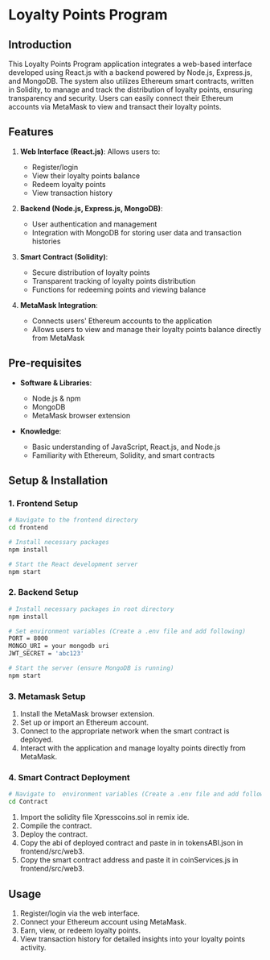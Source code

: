 # Loyalty Points Program

## Introduction
This Loyalty Points Program application integrates a web-based interface developed using React.js with a backend powered by Node.js, Express.js, and MongoDB. The system also utilizes Ethereum smart contracts, written in Solidity, to manage and track the distribution of loyalty points, ensuring transparency and security. Users can easily connect their Ethereum accounts via MetaMask to view and transact their loyalty points.

## Features

1. **Web Interface (React.js)**: Allows users to:
   - Register/login
   - View their loyalty points balance
   - Redeem loyalty points
   - View transaction history

2. **Backend (Node.js, Express.js, MongoDB)**:
   - User authentication and management
   - Integration with MongoDB for storing user data and transaction histories

3. **Smart Contract (Solidity)**:
   - Secure distribution of loyalty points
   - Transparent tracking of loyalty points distribution
   - Functions for redeeming points and viewing balance

4. **MetaMask Integration**:
   - Connects users' Ethereum accounts to the application
   - Allows users to view and manage their loyalty points balance directly from MetaMask

## Pre-requisites

- **Software & Libraries**:
  - Node.js & npm
  - MongoDB
  - MetaMask browser extension

- **Knowledge**:
  - Basic understanding of JavaScript, React.js, and Node.js
  - Familiarity with Ethereum, Solidity, and smart contracts

## Setup & Installation

### 1. Frontend Setup

```bash
# Navigate to the frontend directory
cd frontend

# Install necessary packages
npm install

# Start the React development server
npm start

```

### 2. Backend Setup

```bash
# Install necessary packages in root directory
npm install

# Set environment variables (Create a .env file and add following)
PORT = 8000
MONGO_URI = your mongodb uri
JWT_SECRET = 'abc123'

# Start the server (ensure MongoDB is running)
npm start

```

### 3. Metamask Setup

1. Install the MetaMask browser extension.
2. Set up or import an Ethereum account.
3. Connect to the appropriate network when the smart contract is deployed.
4. Interact with the application and manage loyalty points directly from MetaMask.

### 4. Smart Contract Deployment

```bash
# Navigate to  environment variables (Create a .env file and add following)
cd Contract
```
1. Import the solidity file Xpresscoins.sol in remix ide.
2. Compile the contract.
3. Deploy the contract.
4. Copy the abi of deployed contract and paste in in tokensABI.json in frontend/src/web3.
5. Copy the smart contract address and paste it in coinServices.js in frontend/src/web3.


## Usage
1. Register/login via the web interface.
2. Connect your Ethereum account using MetaMask.
3. Earn, view, or redeem loyalty points.
4. View transaction history for detailed insights into your loyalty points activity.


